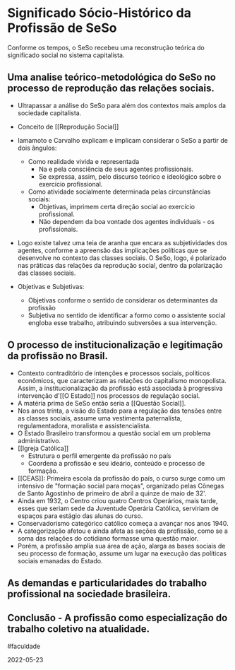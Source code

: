 # Significado Sócio-Histórico da Profissão de SeSo

Conforme os tempos, o SeSo recebeu uma reconstrução teórica do significado social no sistema capitalista.

## Uma analise teórico-metodológica do SeSo no processo de reprodução das relações sociais.
- Ultrapassar a análise do SeSo para além dos contextos mais amplos da sociedade capitalista.
- Conceito de [[Reprodução Social]]
- Iamamoto e Carvalho explicam e implicam considerar o SeSo a partir de dois ângulos:
	- Como realidade vivida e representada
		- Na e pela consciência de seus agentes profissionais.
		- Se expressa, assim, pelo discurso teórico e ideológico sobre o exercício profissional.
	- Como atividade socialmente determinada pelas circunstâncias sociais:
		- Objetivas, imprimem certa direção social ao exercício profissional.
		- Não dependem da boa vontade dos agentes individuais - os profissionais.
- Logo existe talvez uma teia de aranha que encara as subjetividades dos agentes, conforme a apreensão das implicações políticas que se desenvolve no contexto das classes sociais. O SeSo, logo, é polarizado nas práticas das relações da reprodução social, dentro da polarização das classes sociais.

-  Objetivas e Subjetivas:
	- Objetivas conforme o sentido de considerar os determinantes da profissão
	- Subjetiva no sentido de identificar a formo como o assistente social engloba esse trabalho, atribuindo subversões a sua intervenção.

## O processo de institucionalização e legitimação da profissão no Brasil.
- Contexto contraditório de intenções e processos sociais, políticos econômicos, que caracterizam as relações do capitalismo monopolista. Assim, a institucionalização da profissão está associada à progressiva intervenção d'[[O Estado]] nos processos de regulação social.
- A matéria prima de SeSo então seria a [[Questão Social]].
- Nos anos trinta, a visão do Estado para a regulação das tensões entre as classes sociais, assume uma vestimenta paternalista, regulamentadora, moralista e assistencialista.
- O Estado Brasileiro transformou a questão social em um problema administrativo.
- [[Igreja Católica]]
	- Estrutura o perfil emergente da profissão no país
	- Coordena a profissão e seu ideário, conteúdo e processo de formação.
- [[CEAS]]: Primeira escola da profissão do país, o curso surge como um intensivo de "formação social para moças", organizado pelas Cônegas de Santo Agostinho de primeiro de abril a quinze de maio de 32'.
- Ainda em 1932, o Centro criou quatro Centros Operários, mais tarde, esses que seriam sede da Juventude Operária Católica, serviriam de espaços para estágio das alunas do curso.
- Conservadorismo categórico católico começa a avançar nos anos 1940.
- A categorização afetou e ainda afeta as seções da profissão, como se a soma das relações do cotidiano formasse uma questão maior.
- Porém, a profissão amplia sua área de ação, alarga as bases sociais de seu processo de formação, assume um lugar na execução das políticas sociais emanadas do Estado.

## As demandas e particularidades do trabalho profissional na sociedade brasileira.

## Conclusão - A profissão como especialização do trabalho coletivo na atualidade.


#faculdade 

2022-05-23